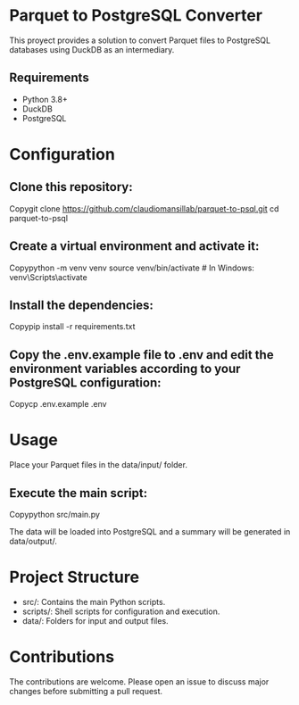 # Parquet to PostgreSQL Converter

This proyect provides a solution to convert Parquet files to PostgreSQL databases using DuckDB as an intermediary.

## Requirements

- Python 3.8+
- DuckDB
- PostgreSQL

# Configuration

## Clone this repository:
Copygit clone https://github.com/claudiomansillab/parquet-to-psql.git
cd parquet-to-psql

## Create a virtual environment and activate it:

Copypython -m venv venv
source venv/bin/activate  # In Windows: venv\Scripts\activate

## Install the dependencies:
Copypip install -r requirements.txt

## Copy the .env.example file to .env and edit the environment variables according to your PostgreSQL configuration:
Copycp .env.example .env


# Usage

Place your Parquet files in the data/input/ folder.

## Execute the main script:
Copypython src/main.py

The data will be loaded into PostgreSQL and a summary will be generated in data/output/.

# Project Structure

- src/: Contains the main Python scripts.
- scripts/: Shell scripts for configuration and execution.
- data/: Folders for input and output files.

# Contributions

The contributions are welcome. Please open an issue to discuss major changes before submitting a pull request.
